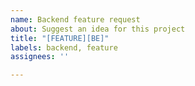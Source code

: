 ```yaml
---
name: Backend feature request
about: Suggest an idea for this project
title: "[FEATURE][BE]"
labels: backend, feature
assignees: ''

---
```



